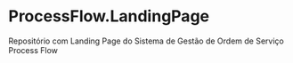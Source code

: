 # ProcessFlow.LandingPage
Repositório com Landing Page do Sistema de Gestão de Ordem de Serviço Process Flow
